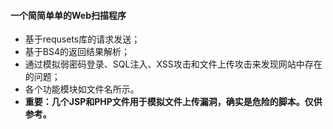 #### 一个简简单单的Web扫描程序

* 基于requsets库的请求发送；
* 基于BS4的返回结果解析；
* 通过模拟弱密码登录、SQL注入、XSS攻击和文件上传攻击来发现网站中存在的问题；
* 各个功能模块如文件名所示。
* **重要：几个JSP和PHP文件用于模拟文件上传漏洞，确实是危险的脚本。仅供参考。**